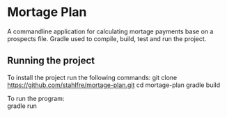 # Mortage Plan
A commandline application for calculating mortage payments base on a prospects file.
Gradle used to compile, build, test and run the project.
## Running the project
To install the project run the following commands:
  git clone https://github.com/stahlfre/mortage-plan.git
  cd mortage-plan
  gradle build

To run the program:  
  gradle run
